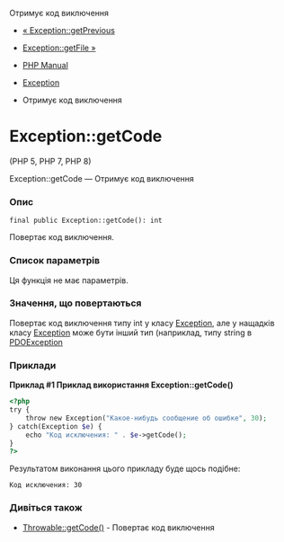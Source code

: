Отримує код виключення

-   [« Exception::getPrevious](exception.getprevious.html)
    
-   [Exception::getFile »](exception.getfile.html)
    
-   [PHP Manual](index.html)
    
-   [Exception](class.exception.html)
    
-   Отримує код виключення
    

# Exception::getCode

(PHP 5, PHP 7, PHP 8)

Exception::getCode — Отримує код виключення

### Опис

```methodsynopsis
final public Exception::getCode(): int
```

Повертає код виключення.

### Список параметрів

Ця функція не має параметрів.

### Значення, що повертаються

Повертає код виключення типу int у класу [Exception](class.exception.html), але у нащадків класу [Exception](class.exception.html) може бути інший тип (наприклад, типу string в [PDOException](class.pdoexception.html)

### Приклади

**Приклад #1 Приклад використання **Exception::getCode()****

```php
<?php
try {
    throw new Exception("Какое-нибудь сообщение об ошибке", 30);
} catch(Exception $e) {
    echo "Код исключения: " . $e->getCode();
}
?>
```

Результатом виконання цього прикладу буде щось подібне:

```
Код исключения: 30
```

### Дивіться також

-   [Throwable::getCode()](throwable.getcode.html) - Повертає код виключення